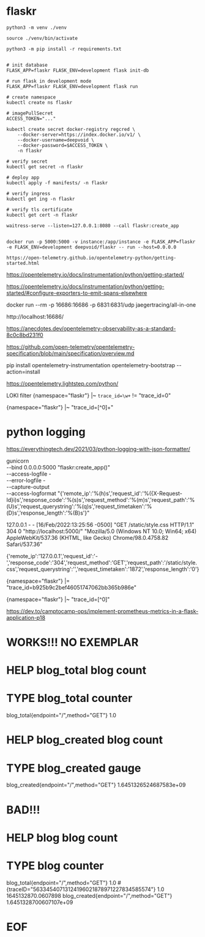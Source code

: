 # flaskr

```
python3 -m venv ./venv

source ./venv/bin/activate

python3 -m pip install -r requirements.txt


# init database
FLASK_APP=flaskr FLASK_ENV=development flask init-db

# run flask in development mode
FLASK_APP=flaskr FLASK_ENV=development flask run

# create namespace
kubectl create ns flaskr

# imagePullSecret
ACCESS_TOKEN="..."

kubectl create secret docker-registry regcred \
    --docker-server=https://index.docker.io/v1/ \
    --docker-username=deepvoid \
    --docker-password=$ACCESS_TOKEN \
    -n flaskr

# verify secret
kubectl get secret -n flaskr

# deploy app
kubectl apply -f manifests/ -n flaskr

# verify ingress
kubectl get ing -n flaskr

# verify tls certificate
kubectl get cert -n flaskr
```

```
waitress-serve --listen=127.0.0.1:8080 --call flaskr:create_app


docker run -p 5000:5000 -v instance:/app/instance -e FLASK_APP=flaskr -e FLASK_ENV=development deepvoid/flaskr -- run --host=0.0.0.0
```

```
https://open-telemetry.github.io/opentelemetry-python/getting-started.html
```


https://opentelemetry.io/docs/instrumentation/python/getting-started/




https://opentelemetry.io/docs/instrumentation/python/getting-started/#configure-exporters-to-emit-spans-elsewhere

docker run --rm -p 16686:16686 -p 6831:6831/udp jaegertracing/all-in-one

http://localhost:16686/


https://anecdotes.dev/opentelemetry-observability-as-a-standard-8c0c8bd231f0



https://github.com/open-telemetry/opentelemetry-specification/blob/main/specification/overview.md





pip install opentelemetry-instrumentation
opentelemetry-bootstrap --action=install


https://opentelemetry.lightstep.com/python/


LOKI filter
{namespace="flaskr"} |~ `trace_id=\w+` != "trace_id=0"

{namespace="flaskr"} |~ "trace_id=[^0]+"


<!-- apiVersion: 1
 
deleteDatasources:
  - name: Prometheus
  - name: Tempo
  - name: Loki
 
datasources:
- name: Prometheus
  type: prometheus
  access: proxy
  orgId: 1
  url: http://prometheus:9090
  basicAuth: false
  isDefault: false
  version: 1
  editable: false
- name: Tempo
  type: tempo
  access: proxy
  orgId: 1
  url: http://tempo-query:16686
  basicAuth: false
  isDefault: false
  version: 1
  editable: false
  apiVersion: 1
  uid: tempo
 
- name: Loki
  type: loki
  access: proxy
  orgId: 1
  url: http://loki:3100
  basicAuth: false
  isDefault: false
  version: 1
  editable: false
  apiVersion: 1
  jsonData:
    derivedFields:
      - datasourceUid: tempo
        matcherRegex: \[.+,(.+),.+\]
        name: TraceID
        url: $${__value.raw} -->


# python logging
https://everythingtech.dev/2021/03/python-logging-with-json-formatter/

gunicorn \
--bind 0.0.0.0:5000 "flaskr:create_app()" \
--access-logfile - \
--error-logfile - \
--capture-output \
--access-logformat  "{'remote_ip':'%(h)s','request_id':'%({X-Request-Id}i)s','response_code':'%(s)s','request_method':'%(m)s','request_path':'%(U)s','request_querystring':'%(q)s','request_timetaken':'%(D)s','response_length':'%(B)s'}"



127.0.0.1 - - [16/Feb/2022:13:25:56 -0500] "GET /static/style.css HTTP/1.1" 304 0 "http://localhost:5000/" "Mozilla/5.0 (Windows NT 10.0; Win64; x64) AppleWebKit/537.36 (KHTML, like Gecko) Chrome/98.0.4758.82 Safari/537.36"

{'remote_ip':'127.0.0.1','request_id':'-','response_code':'304','request_method':'GET','request_path':'/static/style.css','request_querystring':'','request_timetaken':'1872','response_length':'0'}


{namespace="flaskr"} |= "trace_id=b925b9c2bef46051747062bb365b986e"

{namespace="flaskr"} |~ "trace_id=[^0]"

https://dev.to/camptocamp-ops/implement-prometheus-metrics-in-a-flask-application-p18


# WORKS!!! NO EXEMPLAR

# HELP blog_total blog count
# TYPE blog_total counter
blog_total{endpoint="/",method="GET"} 1.0
# HELP blog_created blog count
# TYPE blog_created gauge
blog_created{endpoint="/",method="GET"} 1.6451326524687583e+09



# BAD!!!

# HELP blog blog count
# TYPE blog counter
blog_total{endpoint="/",method="GET"} 1.0 # {traceID="56334540713124196021878971227834585574"} 1.0 1645132870.0607898
blog_created{endpoint="/",method="GET"} 1.6451328700607107e+09
# EOF
